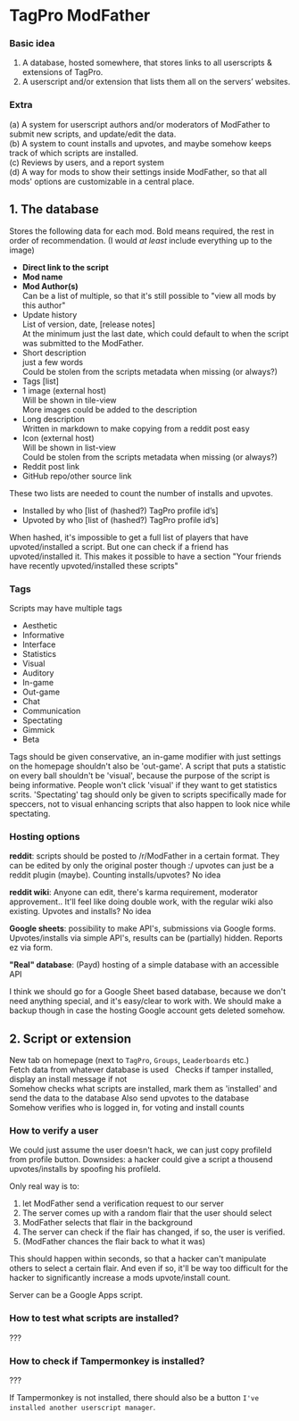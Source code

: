 # TagPro ModFather

### Basic idea
 1. A database, hosted somewhere, that stores links to all userscripts & extensions of TagPro.
 2. A userscript and/or extension that lists them all on the servers’ websites.


### Extra
(a) A system for userscript authors and/or moderators of ModFather to submit new scripts, and update/edit the data.  
(b) A system to count installs and upvotes, and maybe somehow keeps track of which scripts are installed.  
(c) Reviews by users, and a report system  
(d) A way for mods to show their settings inside ModFather, so that all mods' options are customizable in a central place.  

## 1. The database
Stores the following data for each mod. Bold means required, the rest in order of recommendation. (I would *at least* include everything up to the image)

  + **Direct link to the script**
  + **Mod name**
  + **Mod Author(s)**  
    Can be a list of multiple, so that it's still possible to "view all mods by this author"
  + Update history  
    List of version, date, [release notes]  
    At the minimum just the last date, which could default to when the script was submitted to the ModFather.
  + Short description  
    just a few words  
    Could be stolen from the scripts metadata when missing (or always?)
  + Tags [list]
  + 1 image (external host)  
    Will be shown in tile-view  
    More images could be added to the description
  + Long description  
    Written in markdown to make copying from a reddit post easy
  + Icon (external host)  
    Will be shown in list-view  
    Could be stolen from the scripts metadata when missing (or always?)
  + Reddit post link
  + GitHub repo/other source link

These two lists are needed to count the number of installs and upvotes.

  + Installed by who [list of (hashed?) TagPro profile id’s]
  + Upvoted by who [list of (hashed?) TagPro profile id’s]

When hashed, it's impossible to get a full list of players that have upvoted/installed a script. But one can check if a friend has upvoted/installed it. This makes it possible to have a section "Your friends have recently upvoted/installed these scripts"

### Tags
Scripts may have multiple tags

  + Aesthetic
  + Informative
  + Interface
  + Statistics
  + Visual
  + Auditory
  + In-game
  + Out-game
  + Chat
  + Communication
  + Spectating
  + Gimmick
  + Beta

Tags should be given conservative, an in-game modifier with just settings on the homepage shouldn't also be 'out-game'. A script that puts a statistic on every ball shouldn't be 'visual', because the purpose of the script is being informative. People won't click 'visual' if they want to get statistics scrits. 'Spectating' tag should only be given to scripts specifically made for speccers, not to visual enhancing scripts that also happen to look nice while spectating.

### Hosting options
**reddit**: scripts should be posted to /r/ModFather in a certain format. They can be edited by only the original poster though :/ upvotes can just be a reddit plugin (maybe). Counting installs/upvotes? No idea

**reddit wiki**: Anyone can edit, there's karma requirement, moderator approvement.. It'll feel like doing double work, with the regular wiki also existing. Upvotes and installs? No idea

**Google sheets**: possibility to make API's, submissions via Google forms. Upvotes/installs via simple API's, results can be (partially) hidden. Reports ez via form.

**"Real" database**: (Payd) hosting of a simple database with an accessible API

I think we should go for a Google Sheet based database, because we don't need anything special, and it's easy/clear to work with. We should make a backup though in case the hosting Google account gets deleted somehow.

## 2. Script or extension
New tab on homepage (next to `TagPro`, `Groups`, `Leaderboards` etc.)  
Fetch data from whatever database is used  
Checks if tamper installed, display an install message if not  
Somehow checks what scripts are installed, mark them as 'installed' and send the data to the database
Also send upvotes to the database  
Somehow verifies who is logged in, for voting and install counts  


### How to verify a user
We could just assume the user doesn't hack, we can just copy profileId from profile button. Downsides: a hacker could give a script a thousend upvotes/installs by spoofing his profileId.

Only real way is to:

1. let ModFather send a verification request to our server
2. The server comes up with a random flair that the user should select
3. ModFather selects that flair in the background
4. The server can check if the flair has changed, if so, the user is verified.
5. (ModFather chances the flair back to what it was)

This should happen within seconds, so that a hacker can't manipulate others to select a certain flair. And even if so, it'll be way too difficult for the hacker to significantly increase a mods upvote/install count.

Server can be a Google Apps script.

### How to test what scripts are installed?
???

### How to check if Tampermonkey is installed?
???

If Tampermonkey is not installed, there should also be a button `I've installed another userscript manager`.
